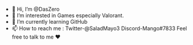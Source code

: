 - 👋 Hi, I’m @DasZero
- 👀 I’m interested in Games especially Valorant.
- 🌱 I’m currently learning GitHub
- 📫 How to reach me : 
     Twitter-@SaladMayo3
     Discord-Mango#7833
Feel free to talk to me ❤️

<!---
DasZero/DasZero is a ✨ special ✨ repository because its `README.md` (this file) appears on your GitHub profile.
You can click the Preview link to take a look at your changes.
--->
